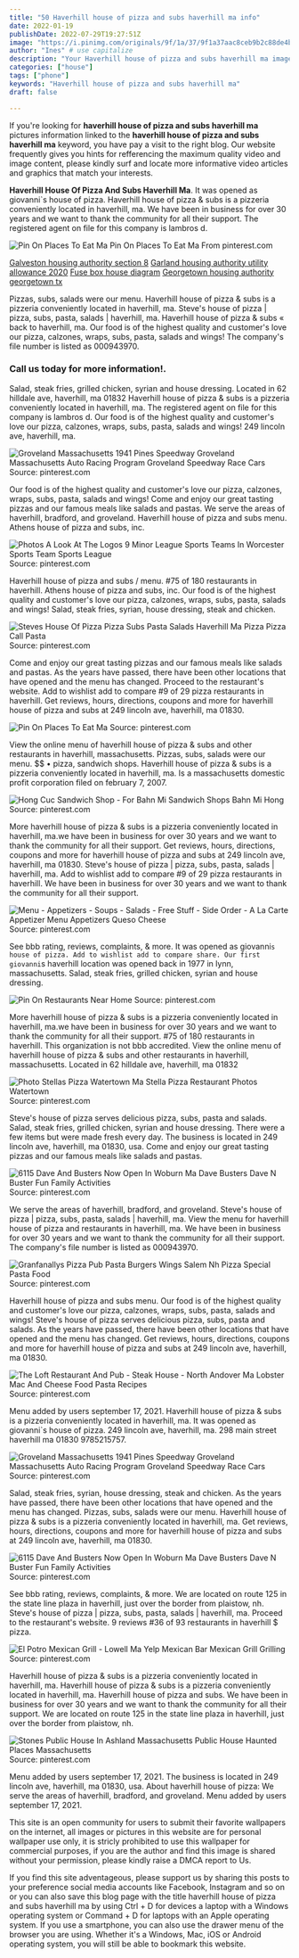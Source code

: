 ```yaml
---
title: "50 Haverhill house of pizza and subs haverhill ma info"
date: 2022-01-19
publishDate: 2022-07-29T19:27:51Z
image: "https://i.pinimg.com/originals/9f/1a/37/9f1a37aac8ceb9b2c88de4b90717b712.jpg"
author: "Ines" # use capitalize
description: "Your Haverhill house of pizza and subs haverhill ma images are ready in this website. Haverhill house of pizza and subs haverhill ma are a topic that is being searched for and liked by netizens today. You can Get the Haverhill house of pizza and subs haverhill ma files here. Download all free images."
categories: ["house"]
tags: ["phone"]
keywords: "Haverhill house of pizza and subs haverhill ma"
draft: false

---
```


If you're looking for **haverhill house of pizza and subs haverhill ma** pictures information linked to the **haverhill house of pizza and subs haverhill ma** keyword, you have pay a visit to the right  blog.  Our website frequently  gives you  hints  for refferencing  the maximum  quality video and image  content, please kindly surf and locate more informative video articles and graphics  that match your interests.

**Haverhill House Of Pizza And Subs Haverhill Ma**. It was opened as giovanni`s house of pizza. Haverhill house of pizza &amp; subs is a pizzeria conveniently located in haverhill, ma. We have been in business for over 30 years and we want to thank the community for all their support. The registered agent on file for this company is lambros d.

![Pin On Places To Eat Ma](https://i.pinimg.com/474x/bc/d2/2e/bcd22e50951a2d2647b79d1e8dfd98ac.jpg "Pin On Places To Eat Ma")
Pin On Places To Eat Ma From pinterest.com

[Galveston housing authority section 8](/galveston-housing-authority-section-8/)
[Garland housing authority utility allowance 2020](/garland-housing-authority-utility-allowance-2020/)
[Fuse box house diagram](/fuse-box-house-diagram/)
[Georgetown housing authority georgetown tx](/georgetown-housing-authority-georgetown-tx/)

Pizzas, subs, salads were our menu. Haverhill house of pizza &amp; subs is a pizzeria conveniently located in haverhill, ma. Steve&#039;s house of pizza | pizza, subs, pasta, salads | haverhill, ma. Haverhill house of pizza &amp; subs « back to haverhill, ma. Our food is of the highest quality and customer&#039;s love our pizza, calzones, wraps, subs, pasta, salads and wings! The company&#039;s file number is listed as 000943970.

### Call us today for more information!.

Salad, steak fries, grilled chicken, syrian and house dressing. Located in 62 hilldale ave, haverhill, ma 01832 Haverhill house of pizza &amp; subs is a pizzeria conveniently located in haverhill, ma. The registered agent on file for this company is lambros d. Our food is of the highest quality and customer&#039;s love our pizza, calzones, wraps, subs, pasta, salads and wings! 249 lincoln ave, haverhill, ma.


![Groveland Massachusetts 1941 Pines Speedway Groveland Massachusetts Auto Racing Program Groveland Speedway Race Cars](https://i.pinimg.com/originals/5a/4a/3a/5a4a3a258b4e72ae2c430e6973736b20.jpg "Groveland Massachusetts 1941 Pines Speedway Groveland Massachusetts Auto Racing Program Groveland Speedway Race Cars")
Source: pinterest.com

Our food is of the highest quality and customer&#039;s love our pizza, calzones, wraps, subs, pasta, salads and wings! Come and enjoy our great tasting pizzas and our famous meals like salads and pastas. We serve the areas of haverhill, bradford, and groveland. Haverhill house of pizza and subs menu. Athens house of pizza and subs, inc.

![Photos A Look At The Logos 9 Minor League Sports Teams In Worcester Sports Team Sports League](https://i.pinimg.com/originals/9a/57/2a/9a572a2f31b3c012d897fecc6625d25d.jpg "Photos A Look At The Logos 9 Minor League Sports Teams In Worcester Sports Team Sports League")
Source: pinterest.com

Haverhill house of pizza and subs / menu. #75 of 180 restaurants in haverhill. Athens house of pizza and subs, inc. Our food is of the highest quality and customer&#039;s love our pizza, calzones, wraps, subs, pasta, salads and wings! Salad, steak fries, syrian, house dressing, steak and chicken.

![Steves House Of Pizza Pizza Subs Pasta Salads Haverhill Ma Pizza Pizza Call Pasta](https://i.pinimg.com/736x/88/75/73/88757381d0a3f61e440296fd4b39b22c.jpg "Steves House Of Pizza Pizza Subs Pasta Salads Haverhill Ma Pizza Pizza Call Pasta")
Source: pinterest.com

Come and enjoy our great tasting pizzas and our famous meals like salads and pastas. As the years have passed, there have been other locations that have opened and the menu has changed. Proceed to the restaurant&#039;s website. Add to wishlist add to compare #9 of 29 pizza restaurants in haverhill. Get reviews, hours, directions, coupons and more for haverhill house of pizza and subs at 249 lincoln ave, haverhill, ma 01830.

![Pin On Places To Eat Ma](https://i.pinimg.com/474x/bc/d2/2e/bcd22e50951a2d2647b79d1e8dfd98ac.jpg "Pin On Places To Eat Ma")
Source: pinterest.com

View the online menu of haverhill house of pizza &amp; subs and other restaurants in haverhill, massachusetts. Pizzas, subs, salads were our menu. $$ • pizza, sandwich shops. Haverhill house of pizza &amp; subs is a pizzeria conveniently located in haverhill, ma. Is a massachusetts domestic profit corporation filed on february 7, 2007.

![Hong Cuc Sandwich Shop - For Bahn Mi Sandwich Shops Bahn Mi Hong](https://i.pinimg.com/236x/64/6e/97/646e97ebb22a24155f28c5fd7d70dd74--sandwich-shops-bahn.jpg "Hong Cuc Sandwich Shop - For Bahn Mi Sandwich Shops Bahn Mi Hong")
Source: pinterest.com

More haverhill house of pizza &amp; subs is a pizzeria conveniently located in haverhill, ma.we have been in business for over 30 years and we want to thank the community for all their support. Get reviews, hours, directions, coupons and more for haverhill house of pizza and subs at 249 lincoln ave, haverhill, ma 01830. Steve&#039;s house of pizza | pizza, subs, pasta, salads | haverhill, ma. Add to wishlist add to compare #9 of 29 pizza restaurants in haverhill. We have been in business for over 30 years and we want to thank the community for all their support.

![Menu - Appetizers - Soups - Salads - Free Stuff - Side Order - A La Carte Appetizer Menu Appetizers Queso Cheese](https://i.pinimg.com/736x/14/cf/ff/14cfffc1053c7974e48a7749601dc928--side-orders-mexican-food-restaurants.jpg "Menu - Appetizers - Soups - Salads - Free Stuff - Side Order - A La Carte Appetizer Menu Appetizers Queso Cheese")
Source: pinterest.com

See bbb rating, reviews, complaints, &amp; more. It was opened as giovanni`s house of pizza. Add to wishlist add to compare share. Our first giovanni`s haverhill location was opened back in 1977 in lynn, massachusetts. Salad, steak fries, grilled chicken, syrian and house dressing.

![Pin On Restaurants Near Home](https://i.pinimg.com/originals/98/a2/35/98a2359240f3879d5ff49a144a3c40f2.jpg "Pin On Restaurants Near Home")
Source: pinterest.com

More haverhill house of pizza &amp; subs is a pizzeria conveniently located in haverhill, ma.we have been in business for over 30 years and we want to thank the community for all their support. #75 of 180 restaurants in haverhill. This organization is not bbb accredited. View the online menu of haverhill house of pizza &amp; subs and other restaurants in haverhill, massachusetts. Located in 62 hilldale ave, haverhill, ma 01832

![Photo Stellas Pizza Watertown Ma Stella Pizza Restaurant Photos Watertown](https://i.pinimg.com/736x/f5/5b/04/f55b040e65f9b3c9e4fb47997dead129--stella-pizza-boston.jpg "Photo Stellas Pizza Watertown Ma Stella Pizza Restaurant Photos Watertown")
Source: pinterest.com

Steve&#039;s house of pizza serves delicious pizza, subs, pasta and salads. Salad, steak fries, grilled chicken, syrian and house dressing. There were a few items but were made fresh every day. The business is located in 249 lincoln ave, haverhill, ma 01830, usa. Come and enjoy our great tasting pizzas and our famous meals like salads and pastas.

![6115 Dave And Busters Now Open In Woburn Ma Dave Busters Dave N Buster Fun Family Activities](https://i.pinimg.com/150x150/5b/2b/e7/5b2be777c9a5177ae01153ccec70d184.jpg "6115 Dave And Busters Now Open In Woburn Ma Dave Busters Dave N Buster Fun Family Activities")
Source: pinterest.com

We serve the areas of haverhill, bradford, and groveland. Steve&#039;s house of pizza | pizza, subs, pasta, salads | haverhill, ma. View the menu for haverhill house of pizza and restaurants in haverhill, ma. We have been in business for over 30 years and we want to thank the community for all their support. The company&#039;s file number is listed as 000943970.

![Granfanallys Pizza Pub Pasta Burgers Wings Salem Nh Pizza Special Pasta Food](https://i.pinimg.com/originals/99/1e/55/991e552940a5076008fbd2eb4c5af706.png "Granfanallys Pizza Pub Pasta Burgers Wings Salem Nh Pizza Special Pasta Food")
Source: pinterest.com

Haverhill house of pizza and subs menu. Our food is of the highest quality and customer&#039;s love our pizza, calzones, wraps, subs, pasta, salads and wings! Steve&#039;s house of pizza serves delicious pizza, subs, pasta and salads. As the years have passed, there have been other locations that have opened and the menu has changed. Get reviews, hours, directions, coupons and more for haverhill house of pizza and subs at 249 lincoln ave, haverhill, ma 01830.

![The Loft Restaurant And Pub - Steak House - North Andover Ma Lobster Mac And Cheese Food Pasta Recipes](https://i.pinimg.com/originals/86/cc/87/86cc87ad4e21ec50a795c60d150c684f.jpg "The Loft Restaurant And Pub - Steak House - North Andover Ma Lobster Mac And Cheese Food Pasta Recipes")
Source: pinterest.com

Menu added by users september 17, 2021. Haverhill house of pizza &amp; subs is a pizzeria conveniently located in haverhill, ma. It was opened as giovanni`s house of pizza. 249 lincoln ave, haverhill, ma. 298 main street haverhill ma 01830 9785215757.

![Groveland Massachusetts 1941 Pines Speedway Groveland Massachusetts Auto Racing Program Groveland Speedway Race Cars](https://i.pinimg.com/150x150/95/4c/10/954c10913c7928e3108ae48e853001c2.jpg "Groveland Massachusetts 1941 Pines Speedway Groveland Massachusetts Auto Racing Program Groveland Speedway Race Cars")
Source: pinterest.com

Salad, steak fries, syrian, house dressing, steak and chicken. As the years have passed, there have been other locations that have opened and the menu has changed. Pizzas, subs, salads were our menu. Haverhill house of pizza &amp; subs is a pizzeria conveniently located in haverhill, ma. Get reviews, hours, directions, coupons and more for haverhill house of pizza and subs at 249 lincoln ave, haverhill, ma 01830.

![6115 Dave And Busters Now Open In Woburn Ma Dave Busters Dave N Buster Fun Family Activities](https://i.pinimg.com/originals/e2/34/c0/e234c032732bb8967cb2791530ce71f2.jpg "6115 Dave And Busters Now Open In Woburn Ma Dave Busters Dave N Buster Fun Family Activities")
Source: pinterest.com

See bbb rating, reviews, complaints, &amp; more. We are located on route 125 in the state line plaza in haverhill, just over the border from plaistow, nh. Steve&#039;s house of pizza | pizza, subs, pasta, salads | haverhill, ma. Proceed to the restaurant&#039;s website. 9 reviews #36 of 93 restaurants in haverhill $ pizza.

![El Potro Mexican Grill - Lowell Ma Yelp Mexican Bar Mexican Grill Grilling](https://i.pinimg.com/474x/6a/d5/6c/6ad56cd1e9625445536124dc1df4e63f--mexican-grill-mexicans.jpg "El Potro Mexican Grill - Lowell Ma Yelp Mexican Bar Mexican Grill Grilling")
Source: pinterest.com

Haverhill house of pizza &amp; subs is a pizzeria conveniently located in haverhill, ma. Haverhill house of pizza &amp; subs is a pizzeria conveniently located in haverhill, ma. Haverhill house of pizza and subs. We have been in business for over 30 years and we want to thank the community for all their support. We are located on route 125 in the state line plaza in haverhill, just over the border from plaistow, nh.

![Stones Public House In Ashland Massachusetts Public House Haunted Places Massachusetts](https://i.pinimg.com/originals/9f/1a/37/9f1a37aac8ceb9b2c88de4b90717b712.jpg "Stones Public House In Ashland Massachusetts Public House Haunted Places Massachusetts")
Source: pinterest.com

Menu added by users september 17, 2021. The business is located in 249 lincoln ave, haverhill, ma 01830, usa. About haverhill house of pizza: We serve the areas of haverhill, bradford, and groveland. Menu added by users september 17, 2021.

This site is an open community for users to submit their favorite wallpapers on the internet, all images or pictures in this website are for personal wallpaper use only, it is stricly prohibited to use this wallpaper for commercial purposes, if you are the author and find this image is shared without your permission, please kindly raise a DMCA report to Us.

If you find this site adventageous, please support us by sharing this posts to your preference social media accounts like Facebook, Instagram and so on or you can also save this blog page with the title haverhill house of pizza and subs haverhill ma by using Ctrl + D for devices a laptop with a Windows operating system or Command + D for laptops with an Apple operating system. If you use a smartphone, you can also use the drawer menu of the browser you are using. Whether it's a Windows, Mac, iOS or Android operating system, you will still be able to bookmark this website.
